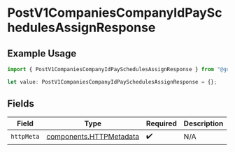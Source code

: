 # PostV1CompaniesCompanyIdPaySchedulesAssignResponse

## Example Usage

```typescript
import { PostV1CompaniesCompanyIdPaySchedulesAssignResponse } from "@gusto/embedded-api/models/operations/postv1companiescompanyidpayschedulesassign.js";

let value: PostV1CompaniesCompanyIdPaySchedulesAssignResponse = {};
```

## Fields

| Field                                                              | Type                                                               | Required                                                           | Description                                                        |
| ------------------------------------------------------------------ | ------------------------------------------------------------------ | ------------------------------------------------------------------ | ------------------------------------------------------------------ |
| `httpMeta`                                                         | [components.HTTPMetadata](../../models/components/httpmetadata.md) | :heavy_check_mark:                                                 | N/A                                                                |
